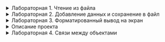 <details>
  <summary>Лабораторная 1. Чтение из файла</summary>
  
  ## Лабораторная 1. Чтение из файла
  **Затрагиваемые темы**: массивы, строки, работа со строками, работа с файлами, списки
  ### Задание
  Даны два вида файлов, которые хранят информацию о событиях и людях. Событие описывается датой, когда оно произошло и описанием проиошедшего. Каждый человек описан в файле уникальным идентификатором, именем, датами рождения и смерти. Файлы могут хранить информацию в нескольких форматах, csv (comma-separated values) и json. Предусмотрите, чтобы программа могла считывать данные из обоих видов файлов. 

  Считайте информацию из обоих файлов. И найдите:
  1. Самое раннее и самое позднее событие, выведите сколько лет, месяцев и дней прошло между ними.
  1. Имена всех людей, которые родились в високосный год и их возраст не более 20 лет.

  ### Примечание
  Первые несколько лабораторных будут разбиты на этапы: логически декомпозированные этапы выполнения задания, которые должны приучить вас самостоятельно декомпозировать большую и страшную задачу на более мелкие. Также сначала будут напоминания по работе с гитом. 

  Правила работы с гитом:
  * Если лабораторные связаны между собой (таймлайны), то каждая лабораторная - это отдельная ветка.
  * Если лабораторная на отдельную тему, то создаем под нее отдельный репозиторий
  * Каждый этап лабораторной - это минимум один коммит
  * После успешного завершения лабораторной, ее ветку нужно подлить в main ветку.

  В дальнейшем подсказки для гита и декомпозиция задания исчезнут и вам придется учиться это делать самостоятельно.

  ### Декомпозиция задачи
  #### Подготовительный этап
  * Создайте проект TimeTrees
  * Подключите папку с солюшеном к гиту
  * Создайте ветку lab1-read-data

  #### Этап 1
  Есть файлы с данными следующего формата:

  timelime.csv
  ```
  {дата_события};{описание_события}
  ```
  Пример файла:
  ```csv
  1950;событие 1 бла-бла-бла
  1991-06-01;какое-то событие 2
  2000-01-01;наступил миллениум, ура-ура-ура
  ```

  people.csv
  ```
  {Имя};{дата_рождения};{дата_смерти}
  ```
  Пример файла:
  ```csv
  1;Имя 1;2000-06-05
  2;Имя 2;1950-01-10;2010-01-01
  ```

  1. Считайте данные из этих файлов в два массива: `string[][] timeline` и `string[][] people`.
  2. Для массива timeline найдите самое раннее и самое позднее событие, выведите сколько лет, месяцев и дней прошло между ними.
  3. Для массива people выведите на экран имена всех людей, которые родились в високосный год и их возраст не более 20 лет.

  #### Этап 2
  Для каждого пункта вам пришлось конвертировать строку в формат даты и только затем работать с конвертированным форматом. Это лишние вычислительные затраты, которых можно избежать. Рассмотрим другой способ. Он все еще тупой, но для понимания эволюции работы с типами данных проверим и его.

  Для сохранения данных считанных из файла используйте массивы типа не `string[][]`, а `object[][]`. Если вы знаете, что определенный элемент в строке является DateTime, то сразу конвертируйте строку в нужный формат, а полученную переменную сохраняйте в массив `object[][]`. И да, вы должны понимать как такое возможно.

  Теперь при извлечении элемента из массива, если вы знаете, что там дата, то достаточно сделать явное приведение типов (это тоже было отдано на изучение), которое не потребляет вычислительных ресурсов.

  #### Этап 3
  Пока это не очевидно, но для каждого человека нужен уникальный идентификатор, по которому мы сможем кратко ссылаться на человека в разных данных. Такое поле обычно называют Id (Identificator) и оно имеет тип данных int (long  и т.п.) или специальный тип данных, GUID - уникальное значение, которое гарантируется, что не будет повторяться нигде и никогда. В буквальном смысле. Гуиды генерируются по алгоритму таким образом, что нет ни одного повторяющегося в идеале нигде в мире с точностью до погрешности).

  Итак структура файла people.csv поменяется и теперь будет выглядеть следующим образом:
  ```
  {id};{Имя};{дата_рождения};{дата_смерти}
  ```
  Упс. Теперь все индексы в программе сместились. Поменяйте программу так, чтобы она снова работала. Не стесняйтесь придумать что-то, чтобы минимизировать боль, если в файле опять поменяется порядок значений.

  #### Этап 4
  Да, индексы и константы это, конечно, хорошо. Но даже если вы сохранили индекс каждого поля в константу (например, `idIndex`, `nameIndex`  и т.д.), то такой код (спойлер) выглядит так себе:
  ```cs
  people[0][birthDateIndex] = DateTime.Parse(parts[birthDateIndex]);
  bool isTwentyOlder = (DateTime.Now.Year - ((DateTime)people[0][birthDateIndex]).Year) > 20;
  ```
  Решением является использовать объединения нескольких переменных в единую сущность. Тогда у кажой переменной будет свой имя. Каждый экземпляр такой сущность - олицетворение одной строчки данных из файла, т.е. одно событие или один человек. Для реализации подобного можно использовать тип данных структуры или класса. Начнем со структур. Посмотрите бегло в любом источнике, что такое структура с С# и создайте две структуры: TimelineEvent и Person, в них создайте нуджные поля с нужными типами данных.

  А затем перепишите вашу программу, чтобы не использовать массив массивов, а использовать массив структур, `TimelineEvent[]` и `Person[]` соответственно.

  #### Этап 5
  Если вы все сделали правильно, то следующий этап будет легким. Есть такой формат хранения данных, который называется JSON. Ничего особенного, это определенные правила записи данных, основная идея которого, что у вас есть объединения данных (объекты, как мы сделали в этапе 4), массивы и пары собственно данных формата `{имя_поля}: {значение поля}`. Пример, такого файла для людей:
  ```json
  [
    {
      "id": 1,
      "name": "Human 1",
      "birthDate": "1991-01-01",
      "deathDate": null
    },
    {
      "id": 2,
      "name": "Old Human 1",
      "birthDate": "1941-01-01",
      "deathDate": "2011-12-01"
    }
  ]
  ```
  У нас нет json файла, но мы хотим, чтобы программа умела с ним работать в том числе, а значит нужны тестовые данные. Сохраните массив с объектами событий и людей в файлы `timeline.json` и `people.json` воспользовавшись библиотекой NewtonJson, которую сначала нужно подключить в проект. Затем научите программу считывать данные на выбор или из csv файлов, или из json файлов.

  Как подключить библиотеку в проект читаем здесь:
  * Для VS https://docs.microsoft.com/ru-ru/nuget/quickstart/install-and-use-a-package-in-visual-studio
  * Для Rider https://www.jetbrains.com/help/rider/Using_NuGet.html

  Как использовать библиотеку: https://www.newtonsoft.com/json/help/html/SerializingJSON.htm

  PS: вы также должны в дальнейшем разобраться что такое NuGet, что такое сериализация и десериализация.
    
</details>
  
<details>
  <summary>Лабораторная 2. Добавление данных и сохранение в файл</summary>
  
  ## Лабораторная 2. Добавление данных и сохранение в файл
  Here be dragons
</details>


<details>
  <summary>Лабораторная 3. Форматированный вывод на экран</summary>
  
  ## Лабораторная 3. Форматированный вывод на экран
  Here be dragons
</details>

<details>
  <summary>Описание проекта</summary>
  
  # Описание проекта
  ## Таймлайн
  Таймлайн - это события, упорядоченные по времени. Таймлайн может иметь текстовое представление

  <img src="https://user-images.githubusercontent.com/2069875/132652913-ac7fa96c-c843-40d6-9d1e-3e2eb411bcfd.png" height="250">

  или графическое

  <img src="https://user-images.githubusercontent.com/2069875/132653017-551b8ba4-bf81-432b-a488-8b24e6d8fc25.png" height="250">

  ## Генеалогическое древо
  Генеалогическое древо вляется одной из вариаций таймлайна но отражаются в нем только события, связанные с определенными людьми, и отношения между ними. Чаще всего генеалогическое древо строится в графическом виде и на нем отображаются события рождения и смерти людей из одной семьи/рода.

  <img src="https://user-images.githubusercontent.com/2069875/132661659-9d5aafd3-6f03-4048-98c7-32ccb07b149f.png" height="250">

  Иногда генеалогическое древо может расширяться дополнительными событиями, касающимися определенных людей, чтобы было видно, что он не только родился и умер, но и поучаствовал в некоторых событиях.
  ## Связь таймлайна и генеалогического древа
  В событиях таймлайна могут встречаться люди, для которых существует генеалогическое древо. Соответственно, выбрав человека на таймлайне, можно провалиться в его генеалогическое древо.

  ## Для чего нужны таймлайны и генеалогические древа
  Таймлайны это удобный и наглядный способ изучения, например, истории. Но также они могут использоваться в фандомах для лучшего слежения за ходом событий в мультисюжетных вселенных (Сталкер, WarHammer, Метро). Генеалогические деревья также используются для иллюстраций сложных взаимоотношений между персонажами (Властелин колец, Ведьмак).
</details>

<details>
  <summary>Лабораторная 4. Связи между объектами</summary>
  
  # Лабораторная 4. Связи между объектами
  Here be dragons
</details>
